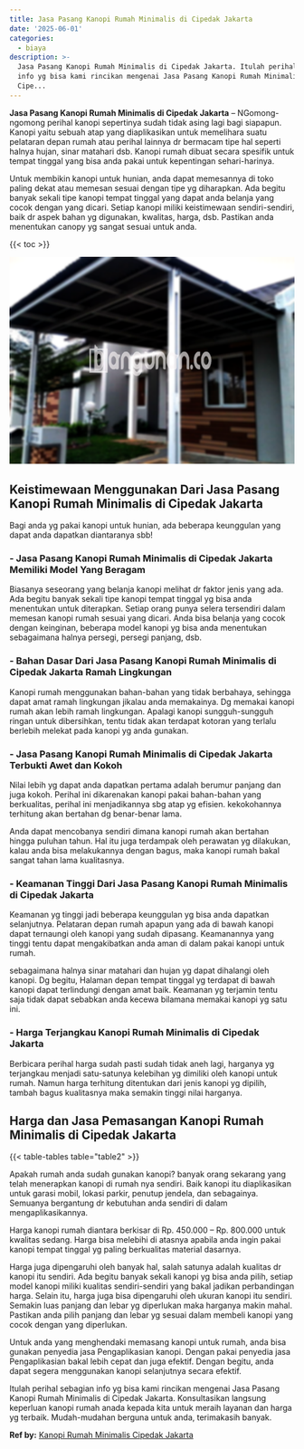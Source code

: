 ```yaml
---
title: Jasa Pasang Kanopi Rumah Minimalis di Cipedak Jakarta
date: '2025-06-01'
categories:
  - biaya
description: >-
  Jasa Pasang Kanopi Rumah Minimalis di Cipedak Jakarta. Itulah perihal sebagian
  info yg bisa kami rincikan mengenai Jasa Pasang Kanopi Rumah Minimalis di
  Cipe...
---
```


**Jasa Pasang Kanopi Rumah Minimalis di Cipedak Jakarta** – NGomong-ngomong perihal kanopi sepertinya sudah tidak asing lagi bagi siapapun. Kanopi yaitu sebuah atap yang diaplikasikan untuk memelihara suatu pelataran depan rumah atau perihal lainnya dr bermacam tipe hal seperti halnya hujan, sinar matahari dsb. Kanopi rumah dibuat secara spesifik untuk tempat tinggal yang bisa anda pakai untuk kepentingan sehari-harinya.

Untuk membikin kanopi untuk hunian, anda dapat memesannya di toko paling dekat atau memesan sesuai dengan tipe yg diharapkan. Ada begitu banyak sekali tipe kanopi tempat tinggal yang dapat anda belanja yang cocok dengan yang dicari. Setiap kanopi miliki keistimewaan sendiri-sendiri, baik dr aspek bahan yg digunakan, kwalitas, harga, dsb. Pastikan anda menentukan canopy yg sangat sesuai untuk anda.

{{< toc >}}

![Jasa Pasang Kanopi Rumah Minimalis di Cipedak Jakarta](/images/harga-kanopi-minimalis-16.png)

## Keistimewaan Menggunakan Dari Jasa Pasang Kanopi Rumah Minimalis di Cipedak Jakarta

Bagi anda yg pakai kanopi untuk hunian, ada beberapa keunggulan yang dapat anda dapatkan diantaranya sbb!

### \- Jasa Pasang Kanopi Rumah Minimalis di Cipedak Jakarta Memiliki Model Yang Beragam

Biasanya seseorang yang belanja kanopi melihat dr faktor jenis yang ada. Ada begitu banyak sekali tipe kanopi tempat tinggal yg bisa anda menentukan untuk diterapkan. Setiap orang punya selera tersendiri dalam memesan kanopi rumah sesuai yang dicari. Anda bisa belanja yang cocok dengan keinginan, beberapa model kanopi yg bisa anda menentukan sebagaimana halnya persegi, persegi panjang, dsb.

### \- Bahan Dasar Dari Jasa Pasang Kanopi Rumah Minimalis di Cipedak Jakarta Ramah Lingkungan

Kanopi rumah menggunakan bahan-bahan yang tidak berbahaya, sehingga dapat amat ramah lingkungan jikalau anda memakainya. Dg memakai kanopi rumah akan lebih ramah lingkungan. Apalagi kanopi sungguh-sungguh ringan untuk dibersihkan, tentu tidak akan terdapat kotoran yang terlalu berlebih melekat pada kanopi yg anda gunakan.

### \- Jasa Pasang Kanopi Rumah Minimalis di Cipedak Jakarta Terbukti Awet dan Kokoh

Nilai lebih yg dapat anda dapatkan pertama adalah berumur panjang dan juga kokoh. Perihal ini dikarenakan kanopi pakai bahan-bahan yang berkualitas, perihal ini menjadikannya sbg atap yg efisien. kekokohannya terhitung akan bertahan dg benar-benar lama.

Anda dapat mencobanya sendiri dimana kanopi rumah akan bertahan hingga puluhan tahun. Hal itu juga terdampak oleh perawatan yg dilakukan, kalau anda bisa melakukannya dengan bagus, maka kanopi rumah bakal sangat tahan lama kualitasnya.

### \- Keamanan Tinggi Dari Jasa Pasang Kanopi Rumah Minimalis di Cipedak Jakarta

Keamanan yg tinggi jadi beberapa keunggulan yg bisa anda dapatkan selanjutnya. Pelataran depan rumah apapun yang ada di bawah kanopi dapat ternaungi oleh kanopi yang sudah dipasang. Keamanannya yang tinggi tentu dapat mengakibatkan anda aman di dalam pakai kanopi untuk rumah.

sebagaimana halnya sinar matahari dan hujan yg dapat dihalangi oleh kanopi. Dg begitu, Halaman depan tempat tinggal yg terdapat di bawah kanopi dapat terlindungi dengan amat baik. Keamanan yg terjamin tentu saja tidak dapat sebabkan anda kecewa bilamana memakai kanopi yg satu ini.

### \- Harga Terjangkau Kanopi Rumah Minimalis di Cipedak Jakarta

Berbicara perihal harga sudah pasti sudah tidak aneh lagi, harganya yg terjangkau menjadi satu-satunya kelebihan yg dimiliki oleh kanopi untuk rumah. Namun harga terhitung ditentukan dari jenis kanopi yg dipilih, tambah bagus kualitasnya maka semakin tinggi nilai harganya.

## Harga dan Jasa Pemasangan Kanopi Rumah Minimalis di Cipedak Jakarta

{{< table-tables table="table2" >}}

Apakah rumah anda sudah gunakan kanopi? banyak orang sekarang yang telah menerapkan kanopi di rumah nya sendiri. Baik kanopi itu diaplikasikan untuk garasi mobil, lokasi parkir, penutup jendela, dan sebagainya. Semuanya bergantung dr kebutuhan anda sendiri di dalam mengaplikasikannya.

Harga kanopi rumah diantara berkisar di Rp. 450.000 – Rp. 800.000 untuk kwalitas sedang. Harga bisa melebihi di atasnya apabila anda ingin pakai kanopi tempat tinggal yg paling berkualitas material dasarnya.

Harga juga dipengaruhi oleh banyak hal, salah satunya adalah kualitas dr kanopi itu sendiri. Ada begitu banyak sekali kanopi yg bisa anda pilih, setiap model kanopi miliki kualitas sendiri-sendiri yang bakal jadikan perbandingan harga. Selain itu, harga juga bisa dipengaruhi oleh ukuran kanopi itu sendiri. Semakin luas panjang dan lebar yg diperlukan maka harganya makin mahal. Pastikan anda pilih panjang dan lebar yg sesuai dalam membeli kanopi yang cocok dengan yang diperlukan.

Untuk anda yang menghendaki memasang kanopi untuk rumah, anda bisa gunakan penyedia jasa Pengaplikasian kanopi. Dengan pakai penyedia jasa Pengaplikasian bakal lebih cepat dan juga efektif. Dengan begitu, anda dapat segera menggunakan kanopi selanjutnya secara efektif.

Itulah perihal sebagian info yg bisa kami rincikan mengenai Jasa Pasang Kanopi Rumah Minimalis di Cipedak Jakarta. Konsultasikan langsung keperluan kanopi rumah anada kepada kita untuk meraih layanan dan harga yg terbaik. Mudah-mudahan berguna untuk anda, terimakasih banyak.

**Ref by:**  [Kanopi Rumah Minimalis Cipedak Jakarta](https://id.wikipedia.org/wiki/Kanopi)
